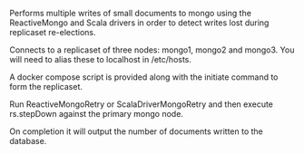 Performs multiple writes of small documents to mongo using the ReactiveMongo and Scala drivers in order to detect writes lost during replicaset re-elections.

Connects to a replicaset of three nodes: mongo1, mongo2 and mongo3. You will need to alias these to localhost in /etc/hosts.

A docker compose script is provided along with the initiate command to form the replicaset.

Run ReactiveMongoRetry or ScalaDriverMongoRetry and then execute rs.stepDown against the primary mongo node. 

On completion it will output the number of documents written to the database.